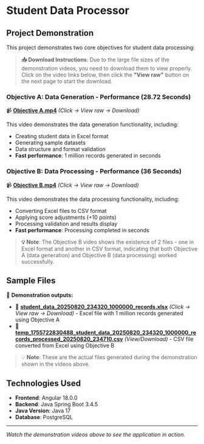 # Student Data Processor

## Project Demonstration

This project demonstrates two core objectives for student data processing:

> **📥 Download Instructions**: Due to the large file sizes of the demonstration videos, you need to download them to view properly. Click on the video links below, then click the **"View raw"** button on the next page to start the download.

### Objective A: Data Generation - Performance (28.72 Seconds)
📹 **[Objective A.mp4](./Objective%20A.mp4)** *(Click → View raw → Download)*

This video demonstrates the data generation functionality, including:
- Creating student data in Excel format
- Generating sample datasets
- Data structure and format validation
- **Fast performance**: 1 million records generated in seconds

### Objective B: Data Processing - Performance (36 Seconds)
📹 **[Objective B.mp4](./Objective%20B.mp4)** *(Click → View raw → Download)*

This video demonstrates the data processing functionality, including:
- Converting Excel files to CSV format
- Applying score adjustments (+10 points)
- Processing validation and results display
- **Fast performance**: Processing completed in seconds

> **💡 Note**: The Objective B video shows the existence of 2 files - one in Excel format and another in CSV format, indicating that both Objective A (data generation) and Objective B (data processing) worked successfully.

## Sample Files
📁 **Demonstration outputs:**

- 📄 **[student_data_20250820_234320_1000000_records.xlsx](./student_data_20250820_234320_1000000_records.xlsx)** *(Click → View raw → Download)* - Excel file with 1 million records generated using Objective A
- 📄 **[temp_1755722830488_student_data_20250820_234320_1000000_records_processed_20250820_234710.csv](./temp_1755722830488_student_data_20250820_234320_1000000_records_processed_20250820_234710.csv)** *(View/Download)* - CSV file converted from Excel using Objective B

> 💡 **Note**: These are the actual files generated during the demonstration shown in the videos above.

## Technologies Used
- **Frontend**: Angular 18.0.0
- **Backend**: Java Spring Boot 3.4.5
- **Java Version**: Java 17
- **Database**: PostgreSQL


---
*Watch the demonstration videos above to see the application in action.*